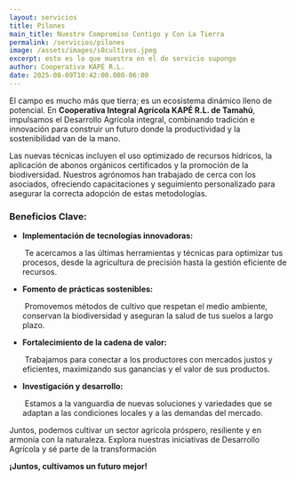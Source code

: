 ```yaml
---
layout: servicios
title: Pilones
main_title: Nuestro Compromiso Contigo y Con La Tierra
permalink: /servicios/pilones
image: /assets/images/s8cultivos.jpeg
excerpt: esto es lo que muestra en el de servicio supongo
author: Cooperativa KAPÉ R.L.
date: 2025-08-09T10:42:00.000-06:00
---
```

El campo es mucho más que tierra; es un ecosistema dinámico lleno de potencial. En **Cooperativa Integral Agrícola KAPÉ R.L. de Tamahú**, impulsamos el Desarrollo Agrícola integral, combinando tradición e innovación para construir un futuro donde la productividad y la sostenibilidad van de la mano.

Las nuevas técnicas incluyen el uso optimizado de recursos hídricos, la aplicación de abonos orgánicos certificados y la promoción de la biodiversidad. Nuestros agrónomos han trabajado de cerca con los asociados, ofreciendo capacitaciones y seguimiento personalizado para asegurar la correcta adopción de estas metodologías.

### Beneficios Clave:

* **Implementación de tecnologías innovadoras:**

   Te acercamos a las últimas herramientas y técnicas para optimizar tus procesos, desde la agricultura de precisión hasta la gestión eficiente de recursos.
* **Fomento de prácticas sostenibles:**

   Promovemos métodos de cultivo que respetan el medio ambiente, conservan la biodiversidad y aseguran la salud de tus suelos a largo plazo.
* **Fortalecimiento de la cadena de valor:**

   Trabajamos para conectar a los productores con mercados justos y eficientes, maximizando sus ganancias y el valor de sus productos.
* **Investigación y desarrollo:**

   Estamos a la vanguardia de nuevas soluciones y variedades que se adaptan a las condiciones locales y a las demandas del mercado.

Juntos, podemos cultivar un sector agrícola próspero, resiliente y en armonía con la naturaleza. Explora nuestras iniciativas de Desarrollo Agrícola y sé parte de la transformación

**¡Juntos, cultivamos un futuro mejor!**
